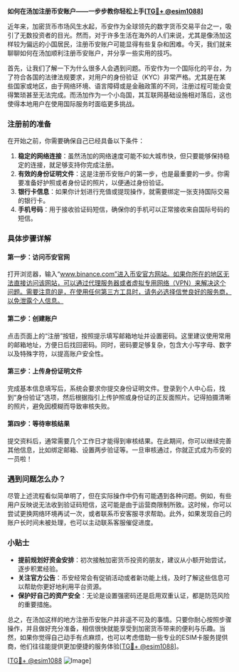 **如何在汤加注册币安账户——一步步教你轻松上手[[TG💪+ @esim1088](https://t.me/s/esim1088)]**

近年来，加密货币市场风生水起，币安作为全球领先的数字货币交易平台之一，吸引了无数投资者的目光。然而，对于许多生活在海外的人们来说，尤其是像汤加这样较为偏远的小国居民，注册币安账户可能显得有些复杂和困难。今天，我们就来聊聊如何在汤加顺利注册币安账户，并分享一些实用的技巧。

首先，让我们了解一下为什么很多人会遇到问题。币安作为一个国际化的平台，为了符合各国的法律法规要求，对用户的身份验证（KYC）非常严格。尤其是在某些国家或地区，由于网络环境、语言障碍或是金融政策的不同，注册过程可能会变得繁琐甚至无法完成。而汤加作为一个小岛国，其互联网基础设施相对落后，这也使得本地用户在使用国际服务时面临更多挑战。

### 注册前的准备

在开始之前，你需要确保自己已经具备以下条件：
1. **稳定的网络连接**：虽然汤加的网络速度可能不如大城市快，但只要能够保持稳定的连接，就足够支持你完成注册。
2. **有效的身份证明文件**：这是注册币安账户的第一步，也是最重要的一步。你需要准备好护照或者身份证的照片，以便通过身份验证。
3. **银行卡信息**：如果你计划进行充值或提现操作，就需要绑定一张支持国际交易的银行卡。
4. **手机号码**：用于接收验证码短信，确保你的手机可以正常接收来自国际号码的短信。

### 具体步骤详解

#### 第一步：访问币安官网

打开浏览器，输入“www.binance.com”进入币安官方网站。如果你所在的地区无法直接访问该网站，可以通过代理服务器或者虚拟专用网络（VPN）来解决这个问题。需要注意的是，在使用任何第三方工具时，请务必选择信誉良好的服务商，以免泄露个人信息。

#### 第二步：创建账户

点击页面上的“注册”按钮，按照提示填写邮箱地址并设置密码。这里建议使用常用的邮箱地址，方便日后找回密码。同时，密码要足够复杂，包含大小写字母、数字以及特殊字符，以提高账户安全性。

#### 第三步：上传身份证明文件

完成基本信息填写后，系统会要求你提交身份证明文件。登录到个人中心后，找到“身份验证”选项，然后根据指引上传护照或身份证的正反面照片。记得拍摄清晰的照片，避免因模糊而导致审核失败。

#### 第四步：等待审核结果

提交资料后，通常需要几个工作日才能得到审核结果。在此期间，你可以继续完善其他信息，比如绑定邮箱、设置两步验证等。一旦审核通过，你就正式成为币安的一员啦！

### 遇到问题怎么办？

尽管上述流程看似简单明了，但在实际操作中仍有可能遇到各种问题。例如，有些用户反映说无法收到验证码短信，这可能是由于运营商限制所致。这时候，你可以尝试更换网络环境再试一次，或者联系币安客服寻求帮助。此外，如果发现自己的账户长时间未被处理，也可以主动联系客服催促进度。

### 小贴士

- **提前规划好资金安排**：初次接触加密货币投资的朋友，建议从小额开始尝试，逐步积累经验。
- **关注官方公告**：币安经常会有促销活动或者新功能上线，及时了解这些信息可以帮助你更好地利用平台资源。
- **保护好自己的资产安全**：无论是设置强密码还是启用双重认证，都是防范风险的重要措施。

总之，在汤加这样的地方注册币安账户并非遥不可及的事情。只要你耐心按照步骤操作，并且做好充分准备，相信很快就能享受到加密货币带来的便利与乐趣。当然，如果你觉得自己动手有点麻烦，也可以考虑借助一些专业的ESIM卡服务提供商，他们往往能提供更加便捷的服务体验[[TG💪+ @esim1088](https://t.me/s/esim1088)]。

[[TG💪+ @esim1088](https://t.me/s/esim1088) ![Image](https://i.postimg.cc/4NQfJmqS/Snipaste-2025-05-13-00-14-12.png)]